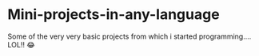 # Mini-projects-in-any-language
 Some of the very very basic projects from which i started programming....
 LOL!! 😂
